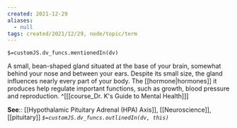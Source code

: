 ```yaml
---
created: 2021-12-29 
aliases:
  - null
tags: created/2021/12/29, node/topic/term
---
```

`$=customJS.dv_funcs.mentionedIn(dv)`

A small, bean-shaped gland situated at the base of your brain, somewhat behind your nose and between your ears. Despite its small size, the gland influences nearly every part of your body. The [[hormone|hormones]] it produces help regulate important functions, such as growth, blood pressure and reproduction.
 ^[[[course_Dr. K's Guide to Mental Health]]]

**See**:: [[Hypothalamic Pituitary Adrenal (HPA) Axis]], [[Neuroscience]], [[pituitary]]
*`$=customJS.dv_funcs.outlinedIn(dv, this)`*